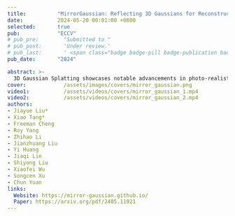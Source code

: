 ```yaml
---
title:          "MirrorGaussian: Reflecting 3D Gaussians for Reconstructing Mirror Reflections"
date:           2024-05-20 00:01:00 +0800
selected:       true
pub:            "ECCV"
# pub_pre:        "Submitted to "
# pub_post:       'Under review.'
# pub_last:       ' <span class="badge badge-pill badge-publication badge-success">Spotlight</span>'
pub_date:       "2024"

abstract: >-
  3D Gaussian Splatting showcases notable advancements in photo-realistic and real-time novel view synthesis. However, it faces challenges in modeling mirror reflections, which exhibit substantial appearance variations from different viewpoints. To tackle this problem, we present MirrorGaussian, the first method for mirror scene reconstruction with real-time rendering based on 3D Gaussian Splatting. The key insight is grounded on the mirror symmetry between the real-world space and the virtual mirror space. We introduce an intuitive dual-rendering strategy that enables differentiable rasterization of both the real-world 3D Gaussians and the mirrored counterpart obtained by reflecting the former about the mirror plane. All 3D Gaussians are jointly optimized with the mirror plane in an end-to-end framework. MirrorGaussian achieves high-quality and real-time rendering in scenes with mirrors, empowering scene editing like adding new mirrors and objects. Comprehensive experiments on multiple datasets demonstrate that our approach significantly outperforms existing methods, achieving state-of-the-art results.
cover:            /assets/images/covers/mirror_gaussian.png
video1:           /assets/videos/covers/mirror_gaussian_1.mp4
video2:           /assets/videos/covers/mirror_gaussian_2.mp4
authors:
- Jiayue Liu*
- Xiao Tang*
- Freeman Cheng
- Roy Yang
- Zhihao Li
- Jianzhuang Liu
- Yi Huang
- Jiaqi Lin
- Shiyong Liu
- Xiaofei Wu
- Songcen Xu
- Chun Yuan
links:
  Website: https://mirror-gaussian.github.io/
  Paper: https://arxiv.org/pdf/2405.11921
---
```

